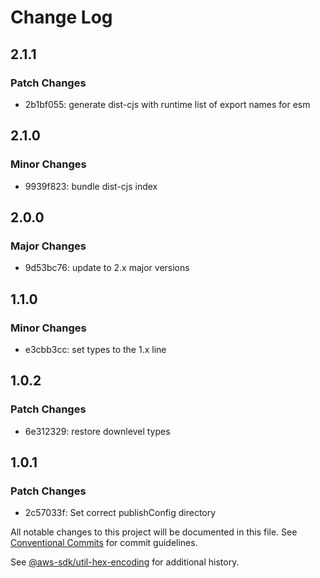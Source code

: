 # Change Log

## 2.1.1

### Patch Changes

- 2b1bf055: generate dist-cjs with runtime list of export names for esm

## 2.1.0

### Minor Changes

- 9939f823: bundle dist-cjs index

## 2.0.0

### Major Changes

- 9d53bc76: update to 2.x major versions

## 1.1.0

### Minor Changes

- e3cbb3cc: set types to the 1.x line

## 1.0.2

### Patch Changes

- 6e312329: restore downlevel types

## 1.0.1

### Patch Changes

- 2c57033f: Set correct publishConfig directory

All notable changes to this project will be documented in this file.
See [Conventional Commits](https://conventionalcommits.org) for commit guidelines.

See [@aws-sdk/util-hex-encoding](https://github.com/aws/aws-sdk-js-v3/blob/main/packages/util-hex-encoding/CHANGELOG.md) for additional history.
